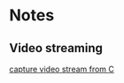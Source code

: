 # Notes

## Video streaming 

[capture video stream from C](https://gist.github.com/mike168m/6dd4eb42b2ec906e064d)
